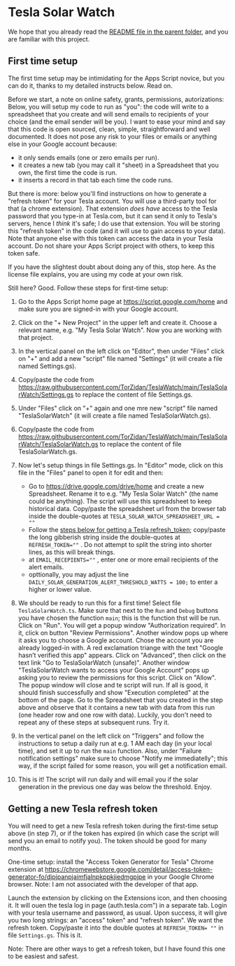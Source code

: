 # Tesla Solar Watch

We hope that you already read the [README file in the parent folder](../README.md), and you are familiar with this project.

## First time setup

The first time setup may be intimidating for the Apps Script novice, but you can do it, thanks to my detailed instructs below. Read on.

Before we start, a note on online safety, grants, permissions, autorizations: Below, you will setup my code to run as "you": the code will write to a spreadsheet that you create and will send emails to recipients of your choice (and the email sender will be you).
I want to ease your mind and say that this code is open sourced, clean, simple, straightforward and well documented. It does not pose any risk to your files or emails or anything else in your Google account because:
- it only sends emails (one or zero emails per run).
- it creates a new tab (you may call it "sheet) in a Spreadsheet that you own, the first time the code is run.
- it inserts a record in that tab each time the code runs.

But there is more: below you'll find instructions on how to generate a "refresh token" for your Tesla account. You will use a third-party tool for that (a chrome extension).
That extension *does have* access to the Tesla password that you type-in at Tesla.com, but it can send it only to Tesla's servers, hence I *think* it's safe; I do use that extension.
You will be storing this "refresh token" in the code (and it will use to gain access to your data). Note that anyone else with this token can access the data in your Tesla account. Do not share your Apps Script project with others, to keep this token safe. 

If you have the slightest doubt about doing any of this, stop here. As the license file explains, you are using my code at your own risk.

Still here? Good. Follow these steps for first-time setup:

1. Go to the Apps Script home page at https://script.google.com/home and make sure you are signed-in with your Google account.

2. Click on the "+ New Project" in the upper left and create it. Choose a relevant name, e.g. "My Tesla Solar Watch". Now you are working with that project.

3. In the vertical panel on the left click on "Editor", then under "Files" click on "+" and add a new "script" file named "Settings" (it will create a file named Settings.gs).

4. Copy/paste the code from https://raw.githubusercontent.com/TorZidan/TeslaWatch/main/TeslaSolarWatch/Settings.gs to replace the content of file Settings.gs.

5. Under "Files" click on "+" again and one mre new "script" file named "TeslaSolarWatch" (it will create a file named TeslaSolarWatch.gs).

6. Copy/paste the code from https://raw.githubusercontent.com/TorZidan/TeslaWatch/main/TeslaSolarWatch/TeslaSolarWatch.gs to replace the content of file TeslaSolarWatch.gs.

7. Now let's setup things in file Settings.gs. In "Editor" mode, click on this file in the "Files" panel to open it for edit and then:
   - Go to https://drive.google.com/drive/home and create a new Spreadsheet. Rename it to e.g. "My Tesla Solar Watch" (the name could be anything).
     The script will use this spreadsheet to keep historical data.
     Copy/paste the spreadsheet url from the browser tab inside the double-quotes at `TESLA_SOLAR_WATCH_SPREADSHEET_URL = ""`
   - Follow the [steps below for getting a Tesla refresh_token](#getting-a-new-tesla-refresh-token); copy/paste the long gibberish string inside the double-quotes at `REFRESH_TOKEN=""` . Do not attempt to split the string into shorter lines, as this will break things.
   - at `EMAIL_RECEPIENTS=""` , enter one or more email recipients of the alert emails.
   - opttionally, you may adjust the line `DAILY_SOLAR_GENERATION_ALERT_THRESHOLD_WATTS = 100;` to enter a higher or lower value.

8. We should be ready to run this for a first time! Select file `TeslaSolarWatch.ts`. Make sure that next to the `Run` and `Debug` buttons you have chosen the function `main`; this is the function thst will be run. Click on "Run".
   You will get a popup window "Authorization required". In it, click on button "Review Permissions".
   Another window pops up where it asks you to choose a Google account. Chose the account you are already logged-in with.
   A red exclamation triange with the text "Google hasn’t verified this app" appears. Click on "Advanced", then click on the text link "Go to TeslaSolarWatch (unsafe)".
   Another window "TeslaSolarWatch wants to access your Google Account" pops up asking you to review the permissions for this script. Click on "Allow". The popup window will close and te script will run.
   If all is good, it should finish successfully and show "Execution completed" at the bottom of the page.
   Go to the Spreadsheet that you created in the step above and observe that it contains a new tab with data from this run (one header row and one row with data).
   Luckily, you don't need to repeat any of these steps at subsequent runs. Try it.

9. In the vertical panel on the left click on "Triggers" and follow the instructions to setup a daily run at e.g. 1 AM each day (in your local time), and set it up to run the `main` function.
   Also, under "Failure notification settings" make sure to choose "Notify me immediatelly"; this way, if the script failed for some reason, you will get a notification email. 

10. This is it! The script will run daily and will email you if the solar generation in the previous one day was below the threshold. Enjoy.

## Getting a new Tesla refresh token
You will need to get a new Tesla refresh token during the first-time setup above (in step 7), or if the token has expired (in which case the script will send you an email to notify you).
The token should be good for many months.

One-time setup: install the "Access Token Generator for Tesla" Chrome extension at https://chromewebstore.google.com/detail/access-token-generator-fo/djpjpanpjaimfjalnpkppkjiedmgpjpe in your Google Chrome browser.
Note: I am not associated with the developer of that app.

Launch the extension by clicking on the Extensions icon, and then choosing it.
It will ouen the tesla log in page (auth.tesla.com") in a separate tab.
Login with your tesla username and password, as usual. Upon success, it will give you two long strings: an "access" token" and "refresh token".
We want the refresh token. Copy/paste it into the double quotes at `REFRESH_TOKEN= ""` in file `Settings.gs`. This is it.

Note: There are other ways to get a refresh token, but I have found this one to be easiest and safest.
